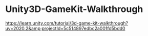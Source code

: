 # Unity3D-GameKit-Walkthrough
https://learn.unity.com/tutorial/3d-game-kit-walkthrough?uv=2020.2&amp;projectId=5c514897edbc2a001fd5bdd0
